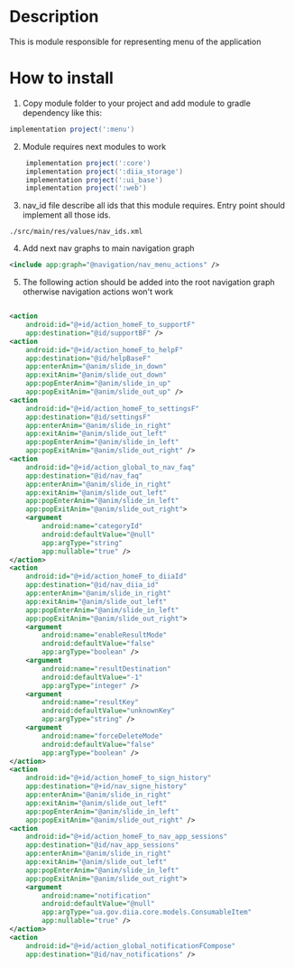# Description

This is module responsible for representing menu of the application

# How to install
1. Copy module folder to your project and add module to gradle dependency like this:

```groovy
implementation project(':menu')
```

2. Module requires next modules to work
```groovy
    implementation project(':core')
    implementation project(':diia_storage')
    implementation project(':ui_base')
    implementation project(':web')
```
3. nav_id file describe all ids that this module requires. Entry point should implement all those ids.

`./src/main/res/values/nav_ids.xml`

4. Add next nav graphs to main navigation graph

```xml
<include app:graph="@navigation/nav_menu_actions" />
```

5. The following action should be added into the root navigation graph otherwise navigation actions won't work

```xml

<action
    android:id="@+id/action_homeF_to_supportF"
    app:destination="@id/supportBF" />
<action
    android:id="@+id/action_homeF_to_helpF"
    app:destination="@id/helpBaseF"
    app:enterAnim="@anim/slide_in_down"
    app:exitAnim="@anim/slide_out_down"
    app:popEnterAnim="@anim/slide_in_up"
    app:popExitAnim="@anim/slide_out_up" />
<action
    android:id="@+id/action_homeF_to_settingsF"
    app:destination="@id/settingsF"
    app:enterAnim="@anim/slide_in_right"
    app:exitAnim="@anim/slide_out_left"
    app:popEnterAnim="@anim/slide_in_left"
    app:popExitAnim="@anim/slide_out_right" />
<action
    android:id="@+id/action_global_to_nav_faq"
    app:destination="@id/nav_faq"
    app:enterAnim="@anim/slide_in_right"
    app:exitAnim="@anim/slide_out_left"
    app:popEnterAnim="@anim/slide_in_left"
    app:popExitAnim="@anim/slide_out_right">
    <argument
        android:name="categoryId"
        android:defaultValue="@null"
        app:argType="string"
        app:nullable="true" />
</action>
<action
    android:id="@+id/action_homeF_to_diiaId"
    app:destination="@id/nav_diia_id"
    app:enterAnim="@anim/slide_in_right"
    app:exitAnim="@anim/slide_out_left"
    app:popEnterAnim="@anim/slide_in_left"
    app:popExitAnim="@anim/slide_out_right">
    <argument
        android:name="enableResultMode"
        android:defaultValue="false"
        app:argType="boolean" />
    <argument
        android:name="resultDestination"
        android:defaultValue="-1"
        app:argType="integer" />
    <argument
        android:name="resultKey"
        android:defaultValue="unknownKey"
        app:argType="string" />
    <argument
        android:name="forceDeleteMode"
        android:defaultValue="false"
        app:argType="boolean" />
</action>
<action
    android:id="@+id/action_homeF_to_sign_history"
    app:destination="@+id/nav_signe_history"
    app:enterAnim="@anim/slide_in_right"
    app:exitAnim="@anim/slide_out_left"
    app:popEnterAnim="@anim/slide_in_left"
    app:popExitAnim="@anim/slide_out_right" />
<action
    android:id="@+id/action_homeF_to_nav_app_sessions"
    app:destination="@id/nav_app_sessions"
    app:enterAnim="@anim/slide_in_right"
    app:exitAnim="@anim/slide_out_left"
    app:popEnterAnim="@anim/slide_in_left"
    app:popExitAnim="@anim/slide_out_right">
    <argument
        android:name="notification"
        android:defaultValue="@null"
        app:argType="ua.gov.diia.core.models.ConsumableItem"
        app:nullable="true" />
</action>
<action
    android:id="@+id/action_global_notificationFCompose"
    app:destination="@id/nav_notifications" />
```

